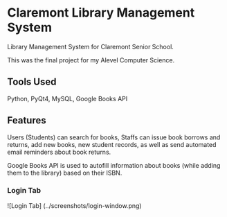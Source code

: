 # Claremont Library Management System

Library Management System for Claremont Senior School.

This was the final project for my Alevel Computer Science.

## Tools Used 

Python, PyQt4, MySQL, Google Books API


## Features

Users (Students) can search for books, Staffs can issue book borrows and returns,
add new books, new student records, as well as send automated email reminders about book returns.

Google Books API is used to autofill information about books (while adding them to the
library) based on their ISBN.

### Login Tab
![Login Tab] (../screenshots/login-window.png)
